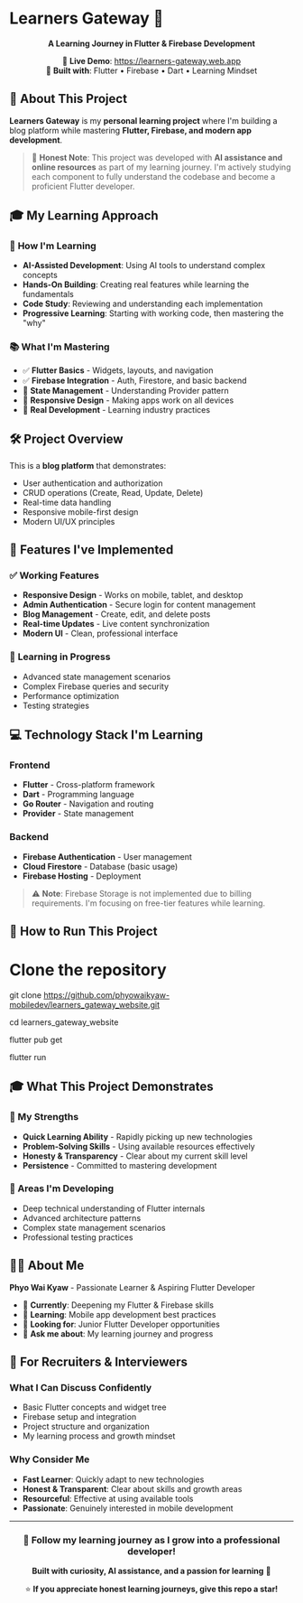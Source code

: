 # Learners Gateway 🌟

<div align="center">

**A Learning Journey in Flutter & Firebase Development**

🚀 **Live Demo**: https://learners-gateway.web.app  
📱 **Built with**: Flutter • Firebase • Dart • Learning Mindset

</div>

## 📖 About This Project

**Learners Gateway** is my **personal learning project** where I'm building a blog platform while mastering **Flutter, Firebase, and modern app development**.

> 🎯 **Honest Note**: This project was developed with **AI assistance and online resources** as part of my learning journey. I'm actively studying each component to fully understand the codebase and become a proficient Flutter developer.

## 🎓 My Learning Approach

### 🤖 **How I'm Learning**
- **AI-Assisted Development**: Using AI tools to understand complex concepts
- **Hands-On Building**: Creating real features while learning the fundamentals
- **Code Study**: Reviewing and understanding each implementation
- **Progressive Learning**: Starting with working code, then mastering the "why"

### 📚 **What I'm Mastering**
- ✅ **Flutter Basics** - Widgets, layouts, and navigation
- ✅ **Firebase Integration** - Auth, Firestore, and basic backend
- 🔄 **State Management** - Understanding Provider pattern
- 🔄 **Responsive Design** - Making apps work on all devices
- 🔄 **Real Development** - Learning industry practices

## 🛠️ Project Overview

This is a **blog platform** that demonstrates:
- User authentication and authorization
- CRUD operations (Create, Read, Update, Delete)
- Real-time data handling
- Responsive mobile-first design
- Modern UI/UX principles

## 🚀 Features I've Implemented

### ✅ **Working Features**
- **Responsive Design** - Works on mobile, tablet, and desktop
- **Admin Authentication** - Secure login for content management
- **Blog Management** - Create, edit, and delete posts
- **Real-time Updates** - Live content synchronization
- **Modern UI** - Clean, professional interface

### 🔄 **Learning in Progress**
- Advanced state management scenarios
- Complex Firebase queries and security
- Performance optimization
- Testing strategies

## 💻 Technology Stack I'm Learning

### **Frontend**
- **Flutter** - Cross-platform framework
- **Dart** - Programming language
- **Go Router** - Navigation and routing
- **Provider** - State management

### **Backend** 
- **Firebase Authentication** - User management
- **Cloud Firestore** - Database (basic usage)
- **Firebase Hosting** - Deployment

> ⚠️ **Note**: Firebase Storage is not implemented due to billing requirements. I'm focusing on free-tier features while learning.

## 🚀 How to Run This Project

# Clone the repository
git clone https://github.com/phyowaikyaw-mobiledev/learners_gateway_website.git

cd learners_gateway_website

flutter pub get

flutter run

## 🎓 What This Project Demonstrates

### 💪 My Strengths
- **Quick Learning Ability** - Rapidly picking up new technologies
- **Problem-Solving Skills** - Using available resources effectively
- **Honesty & Transparency** - Clear about my current skill level
- **Persistence** - Committed to mastering development

### 🌱 Areas I'm Developing
- Deep technical understanding of Flutter internals
- Advanced architecture patterns
- Complex state management scenarios
- Professional testing practices

## 👨‍💻 About Me

**Phyo Wai Kyaw** - Passionate Learner & Aspiring Flutter Developer

- 🔭 **Currently**: Deepening my Flutter & Firebase skills
- 🌱 **Learning**: Mobile app development best practices
- 👯 **Looking for**: Junior Flutter Developer opportunities
- 💬 **Ask me about**: My learning journey and progress

## 🎯 For Recruiters & Interviewers

### What I Can Discuss Confidently
- Basic Flutter concepts and widget tree
- Firebase setup and integration
- Project structure and organization
- My learning process and growth mindset

### Why Consider Me
- **Fast Learner**: Quickly adapt to new technologies
- **Honest & Transparent**: Clear about skills and growth areas
- **Resourceful**: Effective at using available tools
- **Passionate**: Genuinely interested in mobile development

---

<div align="center">

### 🌱 Follow my learning journey as I grow into a professional developer!

**Built with curiosity, AI assistance, and a passion for learning** 🚀

⭐ **If you appreciate honest learning journeys, give this repo a star!**

</div>
